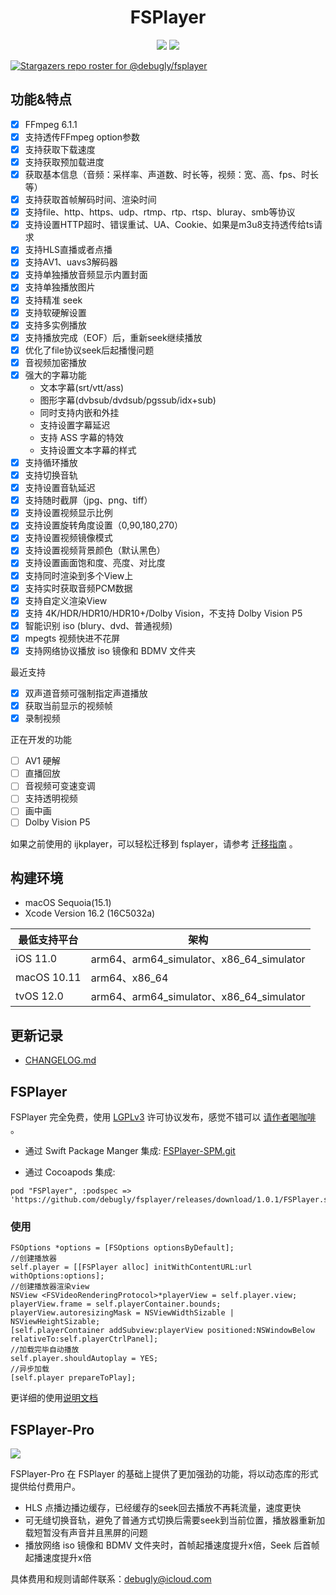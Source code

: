 <div align="center">
<!--   <img alt="fsplayer" src="./primary-wide.png"> -->
  <h1>FSPlayer</h1>
  <img src="https://github.com/debugly/fsplayer/actions/workflows/apple.yml/badge.svg">
  <img src="https://img.shields.io/badge/Platform-%20iOS%20macOS%20tvOS%20-blue.svg">
</div>

[![Stargazers repo roster for @debugly/fsplayer](https://reporoster.com/stars/debugly/fsplayer)](https://github.com/debugly/fsplayer/stargazers)

## 功能&特点

- [x] FFmpeg 6.1.1
- [x] 支持透传FFmpeg option参数
- [x] 支持获取下载速度
- [x] 支持获取预加载进度
- [x] 获取基本信息（音频：采样率、声道数、时长等，视频：宽、高、fps、时长等）
- [x] 支持获取首帧解码时间、渲染时间
- [x] 支持file、http、https、udp、rtmp、rtp、rtsp、bluray、smb等协议
- [x] 支持设置HTTP超时、错误重试、UA、Cookie、如果是m3u8支持透传给ts请求
- [x] 支持HLS直播或者点播
- [x] 支持AV1、uavs3解码器
- [x] 支持单独播放音频显示内置封面
- [x] 支持单独播放图片
- [x] 支持精准 seek
- [x] 支持软硬解设置
- [x] 支持多实例播放
- [x] 支持播放完成（EOF）后，重新seek继续播放
- [x] 优化了file协议seek后起播慢问题
- [x] 音视频加密播放
- [x] 强大的字幕功能
  - 文本字幕(srt/vtt/ass)
  - 图形字幕(dvbsub/dvdsub/pgssub/idx+sub)
  - 同时支持内嵌和外挂
  - 支持设置字幕延迟
  - 支持 ASS 字幕的特效
  - 支持设置文本字幕的样式
- [x] 支持循环播放
- [x] 支持切换音轨
- [x] 支持设置音轨延迟
- [x] 支持随时截屏（jpg、png、tiff）
- [x] 支持设置视频显示比例
- [x] 支持设置旋转角度设置（0,90,180,270）
- [x] 支持设置视频镜像模式
- [x] 支持设置视频背景颜色（默认黑色）
- [x] 支持设置画面饱和度、亮度、对比度
- [x] 支持同时渲染到多个View上
- [x] 支持实时获取音频PCM数据
- [x] 支持自定义渲染View
- [x] 支持 4K/HDR/HDR10/HDR10+/Dolby Vision，不支持 Dolby Vision P5
- [x] 智能识别 iso (blury、dvd、普通视频)
- [x] mpegts 视频快进不花屏
- [x] 支持网络协议播放 iso 镜像和 BDMV 文件夹

最近支持

- [x] 双声道音频可强制指定声道播放
- [x] 获取当前显示的视频帧
- [x] 录制视频

正在开发的功能

- [ ] AV1 硬解
- [ ] 直播回放
- [ ] 音视频可变速变调
- [ ] 支持透明视频
- [ ] 画中画
- [ ] Dolby Vision P5

如果之前使用的 ijkplayer，可以轻松迁移到 fsplayer，请参考 [迁移指南](./doc/migration.md) 。

## 构建环境

- macOS Sequoia(15.1)
- Xcode Version 16.2 (16C5032a)

| 最低支持平台      | 架构                                     |
| ----------- | -------------------------------------- |
| iOS 11.0    | arm64、arm64_simulator、x86_64_simulator |
| macOS 10.11 | arm64、x86_64                           |
| tvOS 12.0   | arm64、arm64_simulator、x86_64_simulator |

## 更新记录

- [CHANGELOG.md](CHANGELOG.md)

## FSPlayer

FSPlayer 完全免费，使用 [LGPLv3](./COPYING.LGPLv3) 许可协议发布，感觉不错可以 [请作者喝咖啡](./Donate.md) 。

- 通过 Swift Package Manger 集成: [FSPlayer-SPM.git](https://github.com/debugly/FSPlayer-SPM.git)

- 通过 Cocoapods 集成:

```
pod "FSPlayer", :podspec => 'https://github.com/debugly/fsplayer/releases/download/1.0.1/FSPlayer.spec.json'
```

### 使用

```
FSOptions *options = [FSOptions optionsByDefault];
//创建播放器
self.player = [[FSPlayer alloc] initWithContentURL:url withOptions:options];
//创建播放器渲染view
NSView <FSVideoRenderingProtocol>*playerView = self.player.view;
playerView.frame = self.playerContainer.bounds;
playerView.autoresizingMask = NSViewWidthSizable | NSViewHeightSizable;
[self.playerContainer addSubview:playerView positioned:NSWindowBelow relativeTo:self.playerCtrlPanel];
//加载完毕自动播放
self.player.shouldAutoplay = YES;
//异步加载
[self.player prepareToPlay];
```

更详细的使用[说明文档](https://fsplayer.debugly.cn/manuals/getting-started.html)

## FSPlayer-Pro

<img src="https://img.shields.io/badge/FSPlayer%20Pro-%F0%9F%91%8D%F0%9F%8F%BB-blue">

FSPlayer-Pro 在 FSPlayer 的基础上提供了更加强劲的功能，将以动态库的形式提供给付费用户。

- HLS 点播边播边缓存，已经缓存的seek回去播放不再耗流量，速度更快
- 可无缝切换音轨，避免了普通方式切换后需要seek到当前位置，播放器重新加载短暂没有声音并且黑屏的问题
- 播放网络 iso 镜像和 BDMV 文件夹时，首帧起播速度提升x倍，Seek 后首帧起播速度提升x倍

具体费用和规则请邮件联系：[debugly@icloud.com](mailto:debugly@icloud.com)
